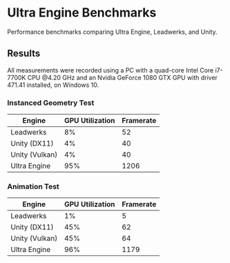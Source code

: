 # Ultra Engine Benchmarks

Performance benchmarks comparing Ultra Engine, Leadwerks, and Unity.

## Results

All measurements were recorded using a PC with a quad-core Intel Core i7-7700K CPU @4.20 GHz and an Nvidia GeForce 1080 GTX GPU with driver 471.41 installed, on Windows 10.

### Instanced Geometry Test

| Engine | GPU Utilization | Framerate |
|--|--|--|
| Leadwerks | 8% | 52 |
| Unity (DX11) | 4% | 40 |
| Unity (Vulkan) | 4% | 40 |
| Ultra Engine | 95% | 1206 |

### Animation Test

| Engine | GPU Utilization | Framerate |
|--|--|--|
| Leadwerks | 1% | 5 |
| Unity (DX11) | 45% | 62 |
| Unity (Vulkan) | 45% | 64 |
| Ultra Engine | 96% | 1179 |


